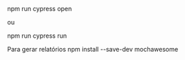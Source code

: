 npm run cypress open

ou 

npm run cypress run


Para gerar relatórios
    npm install --save-dev mochawesome
